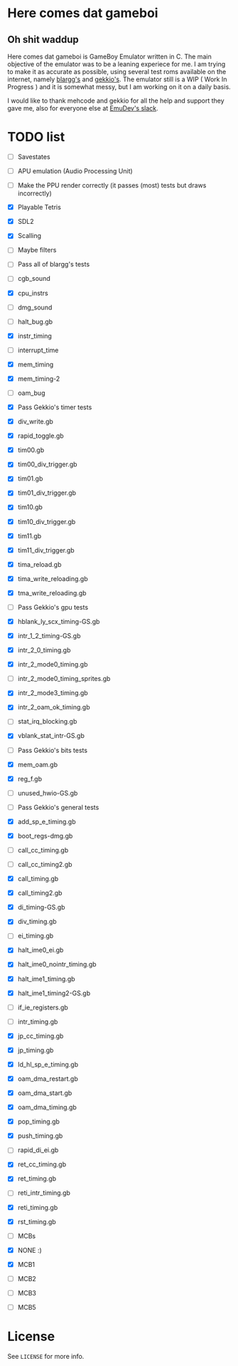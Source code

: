 Here comes dat gameboi
======================
Oh shit waddup
--------------

Here comes dat gameboi is GameBoy Emulator written in C. The main objective of the emulator was to be a leaning experiece for me. I am trying to make it as accurate as possible, using several test roms available on the internet, namely [blargg's](http://gbdev.gg8.se/files/roms/blargg-gb-tests/) and [gekkio's](https://github.com/Gekkio/mooneye-gb/tree/master/tests).
The emulator still is a WIP ( Work In Progress ) and it is somewhat messy, but I am working on it on a daily basis.

I would like to thank mehcode and gekkio for all the help and support they gave me, also for everyone else at [EmuDev's slack](https://slofile.com/slack/emudev).

TODO list
=========

 - [ ] Savestates
 - [ ] APU emulation (Audio Processing Unit)
 - [ ] Make the PPU render correctly (it passes (most) tests but draws incorrectly)

 - [x] Playable Tetris

 - [x] SDL2
  - [x] Scalling
  - [ ] Maybe filters

 - [ ] Pass all of blargg's tests
  - [ ] cgb_sound
  - [x] cpu_instrs
  - [ ] dmg_sound
  - [ ] halt_bug.gb
  - [x] instr_timing
  - [ ] interrupt_time
  - [x] mem_timing
  - [x] mem_timing-2
  - [ ] oam_bug

 - [x] Pass Gekkio's timer tests
  - [x] div_write.gb
  - [x] rapid_toggle.gb
  - [x] tim00.gb
  - [x] tim00_div_trigger.gb
  - [x] tim01.gb
  - [x] tim01_div_trigger.gb
  - [x] tim10.gb
  - [x] tim10_div_trigger.gb
  - [x] tim11.gb
  - [x] tim11_div_trigger.gb
  - [x] tima_reload.gb
  - [x] tima_write_reloading.gb
  - [x] tma_write_reloading.gb

 - [ ] Pass Gekkio's gpu tests
  - [x] hblank_ly_scx_timing-GS.gb
  - [x] intr_1_2_timing-GS.gb
  - [x] intr_2_0_timing.gb
  - [x] intr_2_mode0_timing.gb
  - [ ] intr_2_mode0_timing_sprites.gb
  - [x] intr_2_mode3_timing.gb
  - [x] intr_2_oam_ok_timing.gb
  - [ ] stat_irq_blocking.gb
  - [x] vblank_stat_intr-GS.gb

 - [ ] Pass Gekkio's bits tests
  - [x] mem_oam.gb
  - [x] reg_f.gb
  - [ ] unused_hwio-GS.gb

 - [ ] Pass Gekkio's general tests
  - [x] add_sp_e_timing.gb
  - [x] boot_regs-dmg.gb
  - [ ] call_cc_timing.gb
  - [ ] call_cc_timing2.gb
  - [x] call_timing.gb
  - [x] call_timing2.gb
  - [x] di_timing-GS.gb
  - [x] div_timing.gb
  - [ ] ei_timing.gb
  - [x] halt_ime0_ei.gb
  - [x] halt_ime0_nointr_timing.gb
  - [x] halt_ime1_timing.gb
  - [x] halt_ime1_timing2-GS.gb
  - [ ] if_ie_registers.gb
  - [ ] intr_timing.gb
  - [x] jp_cc_timing.gb
  - [x] jp_timing.gb
  - [x] ld_hl_sp_e_timing.gb
  - [x] oam_dma_restart.gb
  - [x] oam_dma_start.gb
  - [x] oam_dma_timing.gb
  - [x] pop_timing.gb
  - [x] push_timing.gb
  - [ ] rapid_di_ei.gb
  - [x] ret_cc_timing.gb
  - [x] ret_timing.gb
  - [ ] reti_intr_timing.gb
  - [x] reti_timing.gb
  - [x] rst_timing.gb

 - [ ] MCBs
  - [x] NONE :)
  - [x] MCB1
  - [ ] MCB2
  - [ ] MCB3
  - [ ] MCB5

License
=======
See `LICENSE` for more info.
